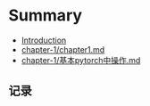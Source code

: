 # Summary

* [Introduction](/README.md)
* [chapter-1/chapter1.md](/chapter-1/chapter1.md)
* [chapter-1/基本pytorch中操作.md](/chapter-1/基本pytorch中操作.md)

## 记录



